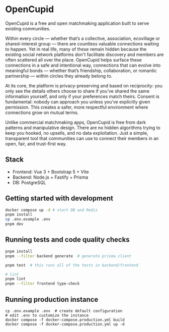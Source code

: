 # OpenCupid

OpenCupid is a free and open matchmaking application built to serve existing communities.

Within every circle — whether that’s a collective, association, ecovillage or shared-interest group — there are countless valuable connections waiting to happen. Yet in real life, many of these remain hidden because the existing social network platforms don't facilitate discovery and members are often scattered all over the place. OpenCupid helps surface these connections in a safe and intentional way, connections that can evolve into meaningful bonds — whether that’s friendship, collaboration, or romantic partnership — within circles they already belong to.  

At its core, the platform is privacy-preserving and based on reciprocity: you only see the details others choose to share if you’ve shared the same information yourself, and only if your preferences match theirs. Consent is fundamental: nobody can approach you unless you’ve explicitly given permission. This creates a safer, more respectful environment where connections grow on mutual terms.  

Unlike commercial matchmaking apps, OpenCupid is free from dark patterns and manipulative design. There are no hidden algorithms trying to keep you hooked, no upsells, and no data exploitation. Just a simple, transparent tool that communities can use to connect their members in an open, fair, and trust-first way.  

## Stack

- Frontend: Vue 3 + Bootstrap 5 + Vite
- Backend: Node.js + Fastify + Prisma
- DB: PostgreSQL

## Getting started with development

```bash
docker compose up -d # start DB and Redis
pnpm install
cp .env.example .env
pnpm dev
```

## Running tests and code quality checks

```bash
pnpm install 
pnpm --filter backend generate  # generate prisma client

pnpm test  # this runs all of the tests in backend/frontend

# lint
pnpm lint
pnpm --filter frontend type-check
```

## Running production instance
```
cp .env.example .env  # create default configuration
# edit .env to customize the instance
docker compose -f docker-compose.production.yml build
docker compose -f docker-compose.production.yml up -d
```
